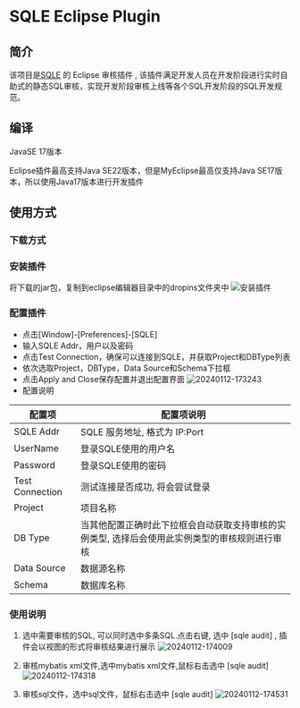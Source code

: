 # SQLE Eclipse Plugin

## 简介

该项目是[SQLE](https://github.com/actiontech/sqle) 的 Eclipse 审核插件 , 该插件满足开发人员在开发阶段进行实时自助式的静态SQL审核，实现开发阶段审核上线等各个SQL开发阶段的SQL开发规范。

## 编译
JavaSE 17版本


Eclipse插件最高支持Java SE22版本，但是MyEclipse最高仅支持Java SE17版本，所以使用Java17版本进行开发插件

## 使用方式

### 下载方式

### 安装插件
将下载的jar包，复制到eclipse编辑器目录中的dropins文件夹中
![安装插件](https://github.com/actiontech/sqle-ee/assets/53266479/c6f1144f-88ad-49a0-961a-309b73d53d3c)
### 配置插件
  - 点击[Window]-[Preferences]-[SQLE]
  - 输入SQLE Addr，用户以及密码
  - 点击Test Connection，确保可以连接到SQLE，并获取Project和DBType列表
  - 依次选取Project，DBType，Data Source和Schema下拉框
  - 点击Apply and Close保存配置并退出配置界面
    ![20240112-173243](https://github.com/actiontech/sqle-eclipse-plugin/assets/53266479/bf182405-5038-4866-8618-6ef0f1569de1)
  - 配置说明

| 配置项             | 配置项说明                                            |
|-----------------|--------------------------------------------------|
| SQLE Addr       | SQLE 服务地址, 格式为 IP:Port                           |
| UserName        | 登录SQLE使用的用户名                                     |
| Password        | 登录SQLE使用的密码                                      |
| Test Connection | 测试连接是否成功, 将会尝试登录                                 |
| Project         | 项目名称                                             |
| DB Type         | 当其他配置正确时此下拉框会自动获取支持审核的实例类型, 选择后会使用此实例类型的审核规则进行审核 |
| Data Source     | 数据源名称                                            |
| Schema          | 数据库名称                                            |

### 使用说明
1. 选中需要审核的SQL, 可以同时选中多条SQL.点击右键, 选中 [sqle audit] ,  插件会以视图的形式将审核结果进行展示
![20240112-174009](https://github.com/actiontech/sqle-eclipse-plugin/assets/53266479/af8d6dc5-43cc-4b34-8626-65d68b6e57af)

2. 审核mybatis xml文件,选中mybatis xml文件,鼠标右击选中 [sqle audit]
![20240112-174318](https://github.com/actiontech/sqle-eclipse-plugin/assets/53266479/494d7d33-eb65-4dea-990c-d99dd3f59f64)

3. 审核sql文件，选中sql文件，鼠标右击选中 [sqle audit]
   ![20240112-174531](https://github.com/actiontech/sqle-eclipse-plugin/assets/53266479/b03ff8a9-d4ce-48fc-9046-27fffacf2e48)



